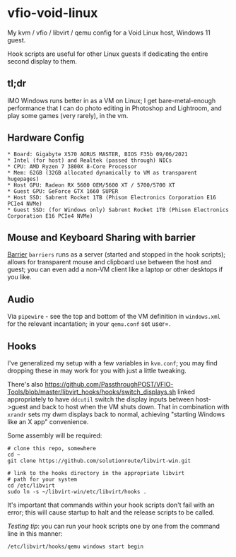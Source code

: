 # vfio-void-linux
My kvm / vfio / libvirt / qemu config for a Void Linux host, Windows 11 guest.

Hook scripts are useful for other
Linux guests if dedicating the entire second display to them.

## tl;dr

IMO Windows runs better in as a VM on Linux; I get bare-metal-enough
performance that I can do photo editing in Photoshop and Lightroom, and play
some games (very rarely), in the vm.

## Hardware Config

    * Board: Gigabyte X570 AORUS MASTER, BIOS F35b 09/06/2021
    * Intel (for host) and Realtek (passed through) NICs
    * CPU: AMD Ryzen 7 3800X 8-Core Processor
    * Mem: 62GB (32GB allocated dynamically to VM as transparent hugepages)
    * Host GPU: Radeon RX 5600 OEM/5600 XT / 5700/5700 XT
    * Guest GPU: GeForce GTX 1660 SUPER
    * Host SSD: Sabrent Rocket 1TB (Phison Electronics Corporation E16 PCIe4 NVMe)
    * Guest SSD: (for Windows only) Sabrent Rocket 1TB (Phison Electronics Corporation E16 PCIe4 NVMe)

## Mouse and Keyboard Sharing with barrier

[Barrier](https://github.com/debauchee/barrier) `barriers` runs as a server (started and stopped in 
the hook scripts); allows for transparent mouse and clipboard use between the host and guest; you
can even add a non-VM client like a laptop or other desktops if you like.

## Audio

Via `pipewire` - see the top and bottom of the VM definition in `windows.xml` for the relevant
incantation; in your `qemu.conf` set user=<YOU>.

## Hooks

I've generalized my setup with a few variables in `kvm.conf`; you may find dropping these in
may work for you with just a little tweaking. 
   
There's also https://github.com/PassthroughPOST/VFIO-Tools/blob/master/libvirt_hooks/hooks/switch_displays.sh linked
appropriately to have `ddcutil` switch the display inputs between host->guest and back to host when the VM shuts down. That in combination with `xrandr` sets my dwm displays back to normal, achieving "starting Windows like an X app" convenience.

Some assembly will be required:

    # clone this repo, somewhere
    cd ~
    git clone https://github.com/solutionroute/libvirt-win.git

    # link to the hooks directory in the appropriate libvirt
    # path for your system
    cd /etc/libvirt
    sudo ln -s ~/libvirt-win/etc/libvirt/hooks .



It's important that commands within your hook scripts don't fail with an error; this will cause startup to halt and the release
scripts to be called.
   
*Testing tip*: you can run your hook scripts one by one from the command line in this manner:

    /etc/libvirt/hooks/qemu windows start begin

